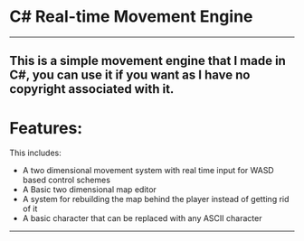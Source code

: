 # C# Real-time Movement Engine
--------------------------------------
This is a simple movement engine that I made in C#, you can use it if you want as I have no copyright associated with it.
---------------------------------------
# Features:
This includes: 
- A two dimensional movement system with real time input for WASD based control schemes
- A Basic two dimensional map editor
- A system for rebuilding the map behind the player instead of getting rid of it
- A basic character that can be replaced with any ASCII character
---------------------------------------